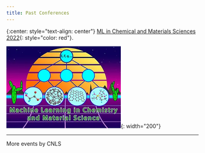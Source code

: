```yaml
---
title: Past Conferences
---
```

{:center: style="text-align: center"}
[ML in Chemical and Materials Sciences 2022](https://web.cvent.com/event/98d693ec-2328-4e76-bf46-c88d714cb55a/summary){: style="color: red"}. 

![](/assets/past_events/2023-logo.webp){: width="200"}     

--------------------       
More events by CNLS
